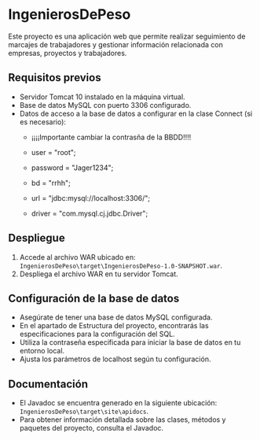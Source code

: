 # IngenierosDePeso

Este proyecto es una aplicación web que permite realizar seguimiento de marcajes de trabajadores y gestionar información relacionada con empresas, proyectos y trabajadores. 

## Requisitos previos

- Servidor Tomcat 10 instalado en la máquina virtual.
- Base de datos MySQL con puerto 3306 configurado.
- Datos de acceso a la base de datos a configurar en la clase Connect (si es necesario):
    - ¡¡¡¡Importante cambiar la contrasña de la BBDD!!!!
    
    - user = "root";
    - password = "Jager1234";
    - bd = "rrhh";
    - url = "jdbc:mysql://localhost:3306/";
    - driver = "com.mysql.cj.jdbc.Driver";

## Despliegue

1. Accede al archivo WAR ubicado en: `IngenierosDePeso\target\IngenierosDePeso-1.0-SNAPSHOT.war`.
2. Despliega el archivo WAR en tu servidor Tomcat.

## Configuración de la base de datos

- Asegúrate de tener una base de datos MySQL configurada.
- En el apartado de Estructura del proyecto, encontrarás las especificaciones para la configuración del SQL.
- Utiliza la contraseña especificada para iniciar la base de datos en tu entorno local.
- Ajusta los parámetros de localhost según tu configuración.

## Documentación

- El Javadoc se encuentra generado en la siguiente ubicación: `IngenierosDePeso\target\site\apidocs`.
- Para obtener información detallada sobre las clases, métodos y paquetes del proyecto, consulta el Javadoc.
